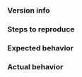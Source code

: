 <!--

Thank you for contributing to the Firebase community! Please follow this template, issues that do not follow it will be closed.

Have a usage question?
=======================
We get lots of those and we love helping you, but GitHub is not the best place for them and they
will be closed. Go through the guide first: https://firebase.google.com/docs/cli/

If you are still unable to resolve the issue, try asking through our official support channels:

https://firebase.google.com/support/

*Please avoid double posting across multiple channels!*

Have a feature request?
========================
Great, we love hearing how we can improve our products! Please submit your feature requests to:
https://firebase.google.com/support/contact/bugs-features/.

Think you found a bug?
=======================
Yeah, we're definitely not perfect! Please use the bug report template below and include a minimal
repro when opening the issue. If you know how to solve the issue, please create a Pull Request, and we'd be happy to review it!

-->


### Version info

<!-- Run "firebase --version", and ensure that you are using the latest version of firebase-tools. You can check what the latest version is at https://github.com/firebase/firebase-tools/releases. -->


### Steps to reproduce

<!-- Provide the steps needed to reproduce the issue. Please include exact commands. -->


### Expected behavior

<!-- What is the expected behavior? -->


### Actual behavior

<!-- Run the command with --debug flag, and include the logs below. -->
